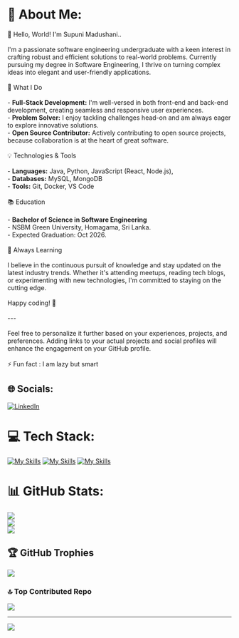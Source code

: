 # 💫 About Me:
👋 Hello, World! I'm Supuni Madushani..<br><br>I'm a passionate software engineering undergraduate with a keen interest in crafting robust and efficient solutions to real-world problems. Currently pursuing my degree in Software Engineering, I thrive on turning complex ideas into elegant and user-friendly applications.<br><br>🚀 What I Do<br><br>- **Full-Stack Development:** I'm well-versed in both front-end and back-end development, creating seamless and responsive user experiences.<br>- **Problem Solver:** I enjoy tackling challenges head-on and am always eager to explore innovative solutions.<br>- **Open Source Contributor:** Actively contributing to open source projects, because collaboration is at the heart of great software.<br><br>💡 Technologies & Tools<br><br>- **Languages:** Java, Python, JavaScript (React, Node.js), <br>- **Databases:** MySQL, MongoDB<br>- **Tools:** Git, Docker, VS Code<br><br>📚 Education<br><br>- **Bachelor of Science in Software Engineering**<br>  - NSBM Green University, Homagama, Sri Lanka.<br>  - Expected Graduation: Oct 2026.<br><br>🌱 Always Learning<br><br>I believe in the continuous pursuit of knowledge and stay updated on the latest industry trends. Whether it's attending meetups, reading tech blogs, or experimenting with new technologies, I'm committed to staying on the cutting edge.<br><br>Happy coding! 🚀<br><br>---<br><br>Feel free to personalize it further based on your experiences, projects, and preferences. Adding links to your actual projects and social profiles will enhance the engagement on your GitHub profile.<br><br>⚡ Fun fact : I am lazy but smart


## 🌐 Socials:
[![LinkedIn](https://img.shields.io/badge/LinkedIn-%230077B5.svg?logo=linkedin&logoColor=white)](https://linkedin.com/in/www.linkedin.com/in/supuni-madushani-531aa1254) 

# 💻 Tech Stack:
[![My Skills](https://skillicons.dev/icons?i=js,html,css)](https://skillicons.dev)
[![My Skills](https://skillicons.dev/icons?i=java,nodejs,figma&theme=light)](https://skillicons.dev)
[![My Skills](https://skillicons.dev/icons?i=aws,react,flutter&perline=3)](https://skillicons.dev)
# 📊 GitHub Stats:
![](https://github-readme-stats.vercel.app/api?username=dannangoda&theme=blue-green&hide_border=false&include_all_commits=true&count_private=true)<br/>
![](https://github-readme-streak-stats.herokuapp.com/?user=dannangoda&theme=blue-green&hide_border=false)<br/>
![](https://github-readme-stats.vercel.app/api/top-langs/?username=dannangoda&theme=blue-green&hide_border=false&include_all_commits=true&count_private=true&layout=compact)

## 🏆 GitHub Trophies
![](https://github-profile-trophy.vercel.app/?username=dannangoda&theme=radical&no-frame=true&no-bg=true&margin-w=4)

### 🔝 Top Contributed Repo
![](https://github-contributor-stats.vercel.app/api?username=dannangoda&limit=5&theme=nord&combine_all_yearly_contributions=true)

---
[![](https://visitcount.itsvg.in/api?id=dannangoda&icon=0&color=1)](https://visitcount.itsvg.in)

<!-- Proudly created with GPRM ( https://gprm.itsvg.in ) -->
